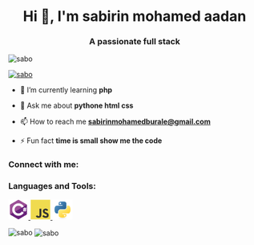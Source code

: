 <h1 align="center">Hi 👋, I'm sabirin mohamed aadan</h1>
<h3 align="center">A passionate full stack</h3>

<p align="left"> <img src="https://komarev.com/ghpvc/?username=sabo&label=Profile%20views&color=0e75b6&style=flat" alt="sabo" /> </p>

<p align="left"> <a href="https://github.com/ryo-ma/github-profile-trophy"><img src="https://github-profile-trophy.vercel.app/?username=sabo" alt="sabo" /></a> </p>

- 🌱 I’m currently learning **php**

- 💬 Ask me about **pythone html css**

- 📫 How to reach me **sabirinmohamedburale@gmail.com**

- ⚡ Fun fact **time is small show me the code**

<h3 align="left">Connect with me:</h3>
<p align="left">
</p>

<h3 align="left">Languages and Tools:</h3>
<p align="left"> <a href="https://www.w3schools.com/cs/" target="_blank" rel="noreferrer"> <img src="https://raw.githubusercontent.com/devicons/devicon/master/icons/csharp/csharp-original.svg" alt="csharp" width="40" height="40"/> </a> <a href="https://developer.mozilla.org/en-US/docs/Web/JavaScript" target="_blank" rel="noreferrer"> <img src="https://raw.githubusercontent.com/devicons/devicon/master/icons/javascript/javascript-original.svg" alt="javascript" width="40" height="40"/> </a> <a href="https://www.python.org" target="_blank" rel="noreferrer"> <img src="https://raw.githubusercontent.com/devicons/devicon/master/icons/python/python-original.svg" alt="python" width="40" height="40"/> </a> </p>

<p><img align="left" src="https://github-readme-stats.vercel.app/api/top-langs?username=sabo&show_icons=true&locale=en&layout=compact" alt="sabo" /></p>

<p>&nbsp;<img align="center" src="https://github-readme-stats.vercel.app/api?username=sabo&show_icons=true&locale=en" alt="sabo" /></p>
